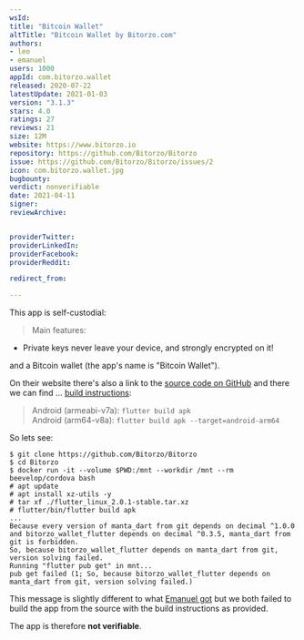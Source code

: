 ```yaml
---
wsId: 
title: "Bitcoin Wallet"
altTitle: "Bitcoin Wallet by Bitorzo.com"
authors:
- leo
- emanuel
users: 1000
appId: com.bitorzo.wallet
released: 2020-07-22
latestUpdate: 2021-01-03
version: "3.1.3"
stars: 4.0
ratings: 27
reviews: 21
size: 12M
website: https://www.bitorzo.io
repository: https://github.com/Bitorzo/Bitorzo
issue: https://github.com/Bitorzo/Bitorzo/issues/2
icon: com.bitorzo.wallet.jpg
bugbounty: 
verdict: nonverifiable
date: 2021-04-11
signer: 
reviewArchive:


providerTwitter: 
providerLinkedIn: 
providerFacebook: 
providerReddit: 

redirect_from:

---
```



This app is self-custodial:

> Main features:<br>
  - Private keys never leave your device, and strongly encrypted on it!

and a Bitcoin wallet (the app's name is "Bitcoin Wallet").

On their website there's also a link to the
[source code on GitHub](https://github.com/Bitorzo/Bitorzo) and there we can
find ... [build instructions](https://github.com/Bitorzo/Bitorzo#building):

> Android (armeabi-v7a): `flutter build apk`<br>
  Android (arm64-v8a): `flutter build apk --target=android-arm64`

So lets see:

```
$ git clone https://github.com/Bitorzo/Bitorzo
$ cd Bitorzo
$ docker run -it --volume $PWD:/mnt --workdir /mnt --rm beevelop/cordova bash
# apt update
# apt install xz-utils -y
# tar xf ./flutter_linux_2.0.1-stable.tar.xz 
# flutter/bin/flutter build apk
...
Because every version of manta_dart from git depends on decimal ^1.0.0 and bitorzo_wallet_flutter depends on decimal ^0.3.5, manta_dart from git is forbidden.
So, because bitorzo_wallet_flutter depends on manta_dart from git, version solving failed.
Running "flutter pub get" in mnt...                                     
pub get failed (1; So, because bitorzo_wallet_flutter depends on manta_dart from git, version solving failed.)
```

This message is slightly different to what
[Emanuel got](https://github.com/Bitorzo/Bitorzo/issues/2) but we both failed to
build the app from the source with the build instructions as provided.

The app is therefore **not verifiable**.
